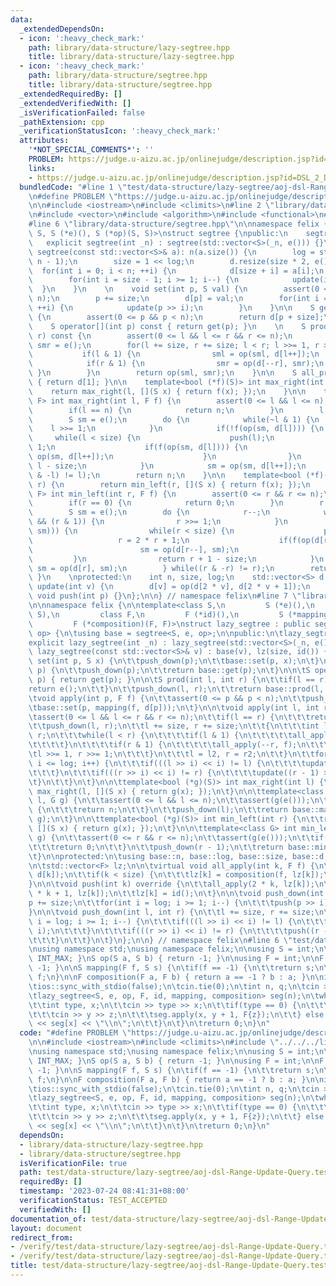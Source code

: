 ```yaml
---
data:
  _extendedDependsOn:
  - icon: ':heavy_check_mark:'
    path: library/data-structure/lazy-segtree.hpp
    title: library/data-structure/lazy-segtree.hpp
  - icon: ':heavy_check_mark:'
    path: library/data-structure/segtree.hpp
    title: library/data-structure/segtree.hpp
  _extendedRequiredBy: []
  _extendedVerifiedWith: []
  _isVerificationFailed: false
  _pathExtension: cpp
  _verificationStatusIcon: ':heavy_check_mark:'
  attributes:
    '*NOT_SPECIAL_COMMENTS*': ''
    PROBLEM: https://judge.u-aizu.ac.jp/onlinejudge/description.jsp?id=DSL_2_D
    links:
    - https://judge.u-aizu.ac.jp/onlinejudge/description.jsp?id=DSL_2_D
  bundledCode: "#line 1 \"test/data-structure/lazy-segtree/aoj-dsl-Range-Update-Query.test.cpp\"\
    \n#define PROBLEM \"https://judge.u-aizu.ac.jp/onlinejudge/description.jsp?id=DSL_2_D\"\
    \n\n#include <iostream>\n#include <climits>\n#line 2 \"library/data-structure/lazy-segtree.hpp\"\
    \n#include <vector>\n#include <algorithm>\n#include <functional>\n#include <cassert>\n\
    #line 6 \"library/data-structure/segtree.hpp\"\n\nnamespace felix {\n\ntemplate<class\
    \ S, S (*e)(), S (*op)(S, S)>\nstruct segtree {\npublic:\n    segtree() {}\n \
    \   explicit segtree(int _n) : segtree(std::vector<S>(_n, e())) {}\n    explicit\
    \ segtree(const std::vector<S>& a): n(a.size()) {\n        log = std::__lg(2 *\
    \ n - 1);\n        size = 1 << log;\n        d.resize(size * 2, e());\n      \
    \  for(int i = 0; i < n; ++i) {\n            d[size + i] = a[i];\n        }\n\
    \        for(int i = size - 1; i >= 1; i--) {\n            update(i);\n      \
    \  }\n    }\n    \n    void set(int p, S val) {\n        assert(0 <= p && p <\
    \ n);\n        p += size;\n        d[p] = val;\n        for(int i = 1; i <= log;\
    \ ++i) {\n            update(p >> i);\n        }\n    }\n\n    S get(int p) const\
    \ {\n        assert(0 <= p && p < n);\n        return d[p + size];\n    }\n\n\
    \    S operator[](int p) const { return get(p); }\n    \n    S prod(int l, int\
    \ r) const {\n        assert(0 <= l && l <= r && r <= n);\n        S sml = e(),\
    \ smr = e();\n        for(l += size, r += size; l < r; l >>= 1, r >>= 1) {\n \
    \           if(l & 1) {\n                sml = op(sml, d[l++]);\n            }\n\
    \            if(r & 1) {\n                smr = op(d[--r], smr);\n           \
    \ }\n        }\n        return op(sml, smr);\n    }\n\n    S all_prod() const\
    \ { return d[1]; }\n\n    template<bool (*f)(S)> int max_right(int l) {\n    \
    \    return max_right(l, [](S x) { return f(x); });\n    }\n\n    template<class\
    \ F> int max_right(int l, F f) {\n        assert(0 <= l && l <= n);\n        assert(f(e()));\n\
    \        if(l == n) {\n            return n;\n        }\n        l += size;\n\
    \        S sm = e();\n        do {\n            while(~l & 1) {\n            \
    \    l >>= 1;\n            }\n            if(!f(op(sm, d[l]))) {\n           \
    \     while(l < size) {\n                    push(l);\n                    l <<=\
    \ 1;\n                    if(f(op(sm, d[l]))) {\n                        sm =\
    \ op(sm, d[l++]);\n                    }\n                }\n                return\
    \ l - size;\n            }\n            sm = op(sm, d[l++]);\n        } while((l\
    \ & -l) != l);\n        return n;\n    }\n\n    template<bool (*f)(S)> int min_left(int\
    \ r) {\n        return min_left(r, [](S x) { return f(x); });\n    }\n\n    template<class\
    \ F> int min_left(int r, F f) {\n        assert(0 <= r && r <= n);\n        assert(f(e()));\n\
    \        if(r == 0) {\n            return 0;\n        }\n        r += size;\n\
    \        S sm = e();\n        do {\n            r--;\n            while(r > 1\
    \ && (r & 1)) {\n                r >>= 1;\n            }\n            if(!f(op(d[r],\
    \ sm))) {\n                while(r < size) {\n                    push(r);\n \
    \                   r = 2 * r + 1;\n                    if(f(op(d[r], sm))) {\n\
    \                        sm = op(d[r--], sm);\n                    }\n       \
    \         }\n                return r + 1 - size;\n            }\n           \
    \ sm = op(d[r], sm);\n        } while((r & -r) != r);\n        return 0;\n   \
    \ }\n    \nprotected:\n    int n, size, log;\n    std::vector<S> d;\n\n    void\
    \ update(int v) {\n        d[v] = op(d[2 * v], d[2 * v + 1]);\n    }\n\n    virtual\
    \ void push(int p) {}\n};\n\n} // namespace felix\n#line 7 \"library/data-structure/lazy-segtree.hpp\"\
    \n\nnamespace felix {\n\ntemplate<class S,\n         S (*e)(),\n         S (*op)(S,\
    \ S),\n         class F,\n         F (*id)(),\n         S (*mapping)(F, S),\n\
    \         F (*composition)(F, F)>\nstruct lazy_segtree : public segtree<S, e,\
    \ op> {\n\tusing base = segtree<S, e, op>;\n\npublic:\n\tlazy_segtree() {}\n\t\
    explicit lazy_segtree(int _n) : lazy_segtree(std::vector<S>(_n, e())) {}\n\texplicit\
    \ lazy_segtree(const std::vector<S>& v) : base(v), lz(size, id()) {}\n\n\tvoid\
    \ set(int p, S x) {\n\t\tpush_down(p);\n\t\tbase::set(p, x);\n\t}\n\n\tS get(int\
    \ p) {\n\t\tpush_down(p);\n\t\treturn base::get(p);\n\t}\n\n\tS operator[](int\
    \ p) { return get(p); }\n\n\tS prod(int l, int r) {\n\t\tif(l == r) {\n\t\t\t\
    return e();\n\t\t}\n\t\tpush_down(l, r);\n\t\treturn base::prod(l, r);\n\t}\n\n\
    \tvoid apply(int p, F f) {\n\t\tassert(0 <= p && p < n);\n\t\tpush_down(p);\n\t\
    \tbase::set(p, mapping(f, d[p]));\n\t}\n\n\tvoid apply(int l, int r, F f) {\n\t\
    \tassert(0 <= l && l <= r && r <= n);\n\t\tif(l == r) {\n\t\t\treturn;\n\t\t}\n\
    \t\tpush_down(l, r);\n\t\tl += size, r += size;\n\t\t{\n\t\t\tint l2 = l, r2 =\
    \ r;\n\t\t\twhile(l < r) {\n\t\t\t\tif(l & 1) {\n\t\t\t\t\tall_apply(l++, f);\n\
    \t\t\t\t}\n\t\t\t\tif(r & 1) {\n\t\t\t\t\tall_apply(--r, f);\n\t\t\t\t}\n\t\t\t\
    \tl >>= 1, r >>= 1;\n\t\t\t}\n\t\t\tl = l2, r = r2;\n\t\t}\n\t\tfor(int i = 1;\
    \ i <= log; i++) {\n\t\t\tif(((l >> i) << i) != l) {\n\t\t\t\tupdate(l >> i);\n\
    \t\t\t}\n\t\t\tif(((r >> i) << i) != r) {\n\t\t\t\tupdate((r - 1) >> i);\n\t\t\
    \t}\n\t\t}\n\t}\n\n\ttemplate<bool (*g)(S)> int max_right(int l) {\n\t\treturn\
    \ max_right(l, [](S x) { return g(x); });\n\t}\n\n\ttemplate<class G> int max_right(int\
    \ l, G g) {\n\t\tassert(0 <= l && l <= n);\n\t\tassert(g(e()));\n\t\tif(l == n)\
    \ {\n\t\t\treturn n;\n\t\t}\n\t\tpush_down(l);\n\t\treturn base::max_right(l,\
    \ g);\n\t}\n\n\ttemplate<bool (*g)(S)> int min_left(int r) {\n\t\treturn min_left(r,\
    \ [](S x) { return g(x); });\n\t}\n\n\ttemplate<class G> int min_left(int r, G\
    \ g) {\n\t\tassert(0 <= r && r <= n);\n\t\tassert(g(e()));\n\t\tif(r == 0) {\n\
    \t\t\treturn 0;\n\t\t}\n\t\tpush_down(r - 1);\n\t\treturn base::min_left(r, g);\n\
    \t}\n\nprotected:\n\tusing base::n, base::log, base::size, base::d;\n\tusing base::update;\n\
    \n\tstd::vector<F> lz;\n\n\tvirtual void all_apply(int k, F f) {\n\t\td[k] = mapping(f,\
    \ d[k]);\n\t\tif(k < size) {\n\t\t\tlz[k] = composition(f, lz[k]);\n\t\t}\n\t\
    }\n\n\tvoid push(int k) override {\n\t\tall_apply(2 * k, lz[k]);\n\t\tall_apply(2\
    \ * k + 1, lz[k]);\n\t\tlz[k] = id();\n\t}\n\n\tvoid push_down(int p) {\n\t\t\
    p += size;\n\t\tfor(int i = log; i >= 1; i--) {\n\t\t\tpush(p >> i);\n\t\t}\n\t\
    }\n\n\tvoid push_down(int l, int r) {\n\t\tl += size, r += size;\n\t\tfor(int\
    \ i = log; i >= 1; i--) {\n\t\t\tif(((l >> i) << i) != l) {\n\t\t\t\tpush(l >>\
    \ i);\n\t\t\t}\n\t\t\tif(((r >> i) << i) != r) {\n\t\t\t\tpush((r - 1) >> i);\n\
    \t\t\t}\n\t\t}\n\t}\n};\n\n} // namespace felix\n#line 6 \"test/data-structure/lazy-segtree/aoj-dsl-Range-Update-Query.test.cpp\"\
    \nusing namespace std;\nusing namespace felix;\n\nusing S = int;\n\nS e() { return\
    \ INT_MAX; }\nS op(S a, S b) { return -1; }\n\nusing F = int;\n\nF id() { return\
    \ -1; }\n\nS mapping(F f, S s) {\n\tif(f == -1) {\n\t\treturn s;\n\t}\n\treturn\
    \ f;\n}\n\nF composition(F a, F b) { return a == -1 ? b : a; }\n\nint main() {\n\
    \tios::sync_with_stdio(false);\n\tcin.tie(0);\n\tint n, q;\n\tcin >> n >> q;\n\
    \tlazy_segtree<S, e, op, F, id, mapping, composition> seg(n);\n\twhile(q--) {\n\
    \t\tint type, x;\n\t\tcin >> type >> x;\n\t\tif(type == 0) {\n\t\t\tint y, z;\n\
    \t\t\tcin >> y >> z;\n\t\t\tseg.apply(x, y + 1, F{z});\n\t\t} else {\n\t\t\tcout\
    \ << seg[x] << \"\\n\";\n\t\t}\n\t}\n\treturn 0;\n}\n"
  code: "#define PROBLEM \"https://judge.u-aizu.ac.jp/onlinejudge/description.jsp?id=DSL_2_D\"\
    \n\n#include <iostream>\n#include <climits>\n#include \"../../../library/data-structure/lazy-segtree.hpp\"\
    \nusing namespace std;\nusing namespace felix;\n\nusing S = int;\n\nS e() { return\
    \ INT_MAX; }\nS op(S a, S b) { return -1; }\n\nusing F = int;\n\nF id() { return\
    \ -1; }\n\nS mapping(F f, S s) {\n\tif(f == -1) {\n\t\treturn s;\n\t}\n\treturn\
    \ f;\n}\n\nF composition(F a, F b) { return a == -1 ? b : a; }\n\nint main() {\n\
    \tios::sync_with_stdio(false);\n\tcin.tie(0);\n\tint n, q;\n\tcin >> n >> q;\n\
    \tlazy_segtree<S, e, op, F, id, mapping, composition> seg(n);\n\twhile(q--) {\n\
    \t\tint type, x;\n\t\tcin >> type >> x;\n\t\tif(type == 0) {\n\t\t\tint y, z;\n\
    \t\t\tcin >> y >> z;\n\t\t\tseg.apply(x, y + 1, F{z});\n\t\t} else {\n\t\t\tcout\
    \ << seg[x] << \"\\n\";\n\t\t}\n\t}\n\treturn 0;\n}\n"
  dependsOn:
  - library/data-structure/lazy-segtree.hpp
  - library/data-structure/segtree.hpp
  isVerificationFile: true
  path: test/data-structure/lazy-segtree/aoj-dsl-Range-Update-Query.test.cpp
  requiredBy: []
  timestamp: '2023-07-24 08:41:31+08:00'
  verificationStatus: TEST_ACCEPTED
  verifiedWith: []
documentation_of: test/data-structure/lazy-segtree/aoj-dsl-Range-Update-Query.test.cpp
layout: document
redirect_from:
- /verify/test/data-structure/lazy-segtree/aoj-dsl-Range-Update-Query.test.cpp
- /verify/test/data-structure/lazy-segtree/aoj-dsl-Range-Update-Query.test.cpp.html
title: test/data-structure/lazy-segtree/aoj-dsl-Range-Update-Query.test.cpp
---
```


